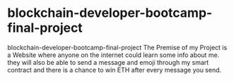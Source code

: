 # blockchain-developer-bootcamp-final-project
blockchain-developer-bootcamp-final-project
The Premise of my Project is a Website where anyone on the internet could learn some info about me. they will also be able to send a message and emoji through my smart contract and there is a chance to win ETH after every message you send. 
